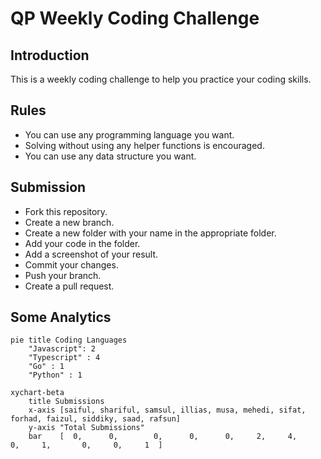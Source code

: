 # QP Weekly Coding Challenge

## Introduction

This is a weekly coding challenge to help you practice your coding skills.

## Rules

- You can use any programming language you want.
- Solving without using any helper functions is encouraged.
- You can use any data structure you want.

## Submission

- Fork this repository.
- Create a new branch.
- Create a new folder with your name in the appropriate folder.
- Add your code in the folder.
- Add a screenshot of your result.
- Commit your changes.
- Push your branch.
- Create a pull request.

## Some Analytics

```mermaid
pie title Coding Languages
    "Javascript": 2
    "Typescript" : 4
    "Go" : 1
    "Python" : 1
```

```mermaid
xychart-beta
    title Submissions
    x-axis [saiful, shariful, samsul, illias, musa, mehedi, sifat, forhad, faizul, siddiky, saad, rafsun]
    y-axis "Total Submissions"
    bar    [  0,      0,        0,      0,      0,     2,     4,       0,     1,       0,     0,     1  ]
```
